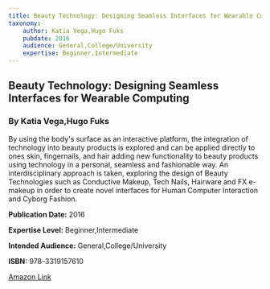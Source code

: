 ```yaml
---
title: Beauty Technology: Designing Seamless Interfaces for Wearable Computing
taxonomy:
	author: Katia Vega,Hugo Fuks
	pubdate: 2016
	audience: General,College/University
	expertise: Beginner,Intermediate
---
```

## Beauty Technology: Designing Seamless Interfaces for Wearable Computing
### By Katia Vega,Hugo Fuks
By using the body's surface as an interactive platform, the integration of technology into beauty products is explored and can be applied directly to ones skin, fingernails, and hair adding new functionality to beauty products using technology in a personal, seamless and fashionable way. An interdisciplinary approach is taken, exploring the design of Beauty Technologies such as Conductive Makeup, Tech Nails, Hairware and FX e-makeup in order to create novel interfaces for Human Computer Interaction and Cyborg Fashion.

**Publication Date:** 2016

**Expertise Level:** Beginner,Intermediate

**Intended Audience:** General,College/University

**ISBN:** 978-3319157610

[Amazon Link](https://www.amazon.com/Beauty-Technology-Interfaces-Human-Computer-Interaction-ebook/dp/B01G4XEUE8/ref=sr_1_1?ie=UTF8&qid=1543369392&sr=8-1&keywords=beauty+technology+designing+seamless+interfaces+for+wearable+computing)